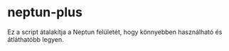 # neptun-plus
Ez a script átalakítja a Neptun felületét, hogy könnyebben használható és átláthatóbb legyen.
